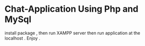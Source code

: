 # Chat-Application Using Php and MySql 
install package , then run XAMPP server
then run application at the localhost .
Enjoy .
